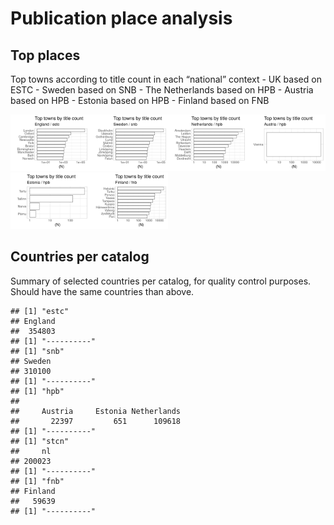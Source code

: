 Publication place analysis
==========================

Top places
----------

Top towns according to title count in each “national” context - UK based
on ESTC - Sweden based on SNB - The Netherlands based on HPB - Austria
based on HPB - Estonia based on HPB - Finland based on FNB

<img src="place_files/figure-markdown_strict/top_place-1.png" width="25%" /><img src="place_files/figure-markdown_strict/top_place-2.png" width="25%" /><img src="place_files/figure-markdown_strict/top_place-3.png" width="25%" /><img src="place_files/figure-markdown_strict/top_place-4.png" width="25%" /><img src="place_files/figure-markdown_strict/top_place-5.png" width="25%" /><img src="place_files/figure-markdown_strict/top_place-6.png" width="25%" />

Countries per catalog
---------------------

Summary of selected countries per catalog, for quality control purposes.
Should have the same countries than above.

    ## [1] "estc"
    ## England 
    ##  354803 
    ## [1] "----------"
    ## [1] "snb"
    ## Sweden 
    ## 310100 
    ## [1] "----------"
    ## [1] "hpb"
    ## 
    ##     Austria     Estonia Netherlands 
    ##       22397         651      109618 
    ## [1] "----------"
    ## [1] "stcn"
    ##     nl 
    ## 200023 
    ## [1] "----------"
    ## [1] "fnb"
    ## Finland 
    ##   59639 
    ## [1] "----------"
